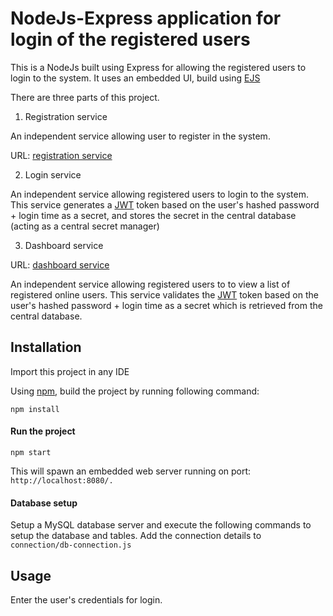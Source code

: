 # NodeJs-Express application for login of the registered users

This is a NodeJs built using Express for allowing the registered users to login to the system. It uses an embedded UI, build using [EJS](https://ejs.co/)


There are three parts of this project.

1) Registration service

An independent service allowing user to register in the system.

URL: [registration service](https://github.com/monil-panchal/nodejs-express-ejs-registration)
    
2) Login service


An independent service allowing registered users to login to the system.
This service generates a [JWT](https://jwt.io/) token based on the user's hashed password + login time as a secret, and stores the secret in the central database (acting as a central secret manager)

3) Dashboard service
    
URL: [dashboard service](https://github.com/monil-panchal/nodejs-express-ejs-user-dashboard)

An independent service allowing registered users to to view a list of registered online users.
This service validates the [JWT](https://jwt.io/) token based on the user's hashed password + login time as a secret which is retrieved from the central database.

 
## Installation

Import this project in any IDE

Using [npm](https://www.npmjs.com/), build the project by running following command:

```
npm install
```

#### Run the project
```
npm start
```

This will spawn an embedded web server running on port: `http://localhost:8080/.`

#### Database setup


Setup a MySQL database server and execute the following commands to setup the database and tables. Add the connection details to  `connection/db-connection.js`


## Usage

Enter the user's credentials for login.